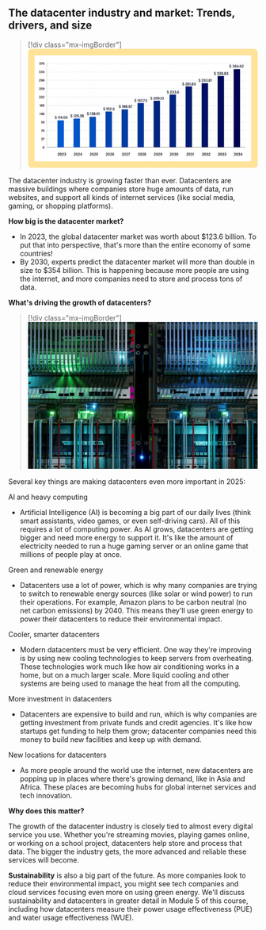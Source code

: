 ## The datacenter industry and market: Trends, drivers, and size

>[!div class="mx-imgBorder"]
>[![Screenshot of the diagram shows the Data Center Market Size To Hit Around USD 364.62 Bn by 2034.](../media/data-center-market-size.png)](../media/data-center-market-size.png#lightbox)

The datacenter industry is growing faster than ever. Datacenters are massive buildings where companies store huge amounts of data, run websites, and support all kinds of internet services (like social media, gaming, or shopping platforms).

**How big is the datacenter market?**

- In 2023, the global datacenter market was worth about $123.6 billion. To put that into perspective, that's more than the entire economy of some countries!
- By 2030, experts predict the datacenter market will more than double in size to $354 billion. This is happening because more people are using the internet, and more companies need to store and process tons of data.

**What's driving the growth of datacenters?**

>[!div class="mx-imgBorder"]
>[![Screenshot of the datacenters.](../media/driving-the-growth-of-datacenters.jpg)](../media/driving-the-growth-of-datacenters.jpg#lightbox)

Several key things are making datacenters even more important in 2025:

AI and heavy computing

- Artificial Intelligence (AI) is becoming a big part of our daily lives (think smart assistants, video games, or even self-driving cars). All of this requires a lot of computing power. As AI grows, datacenters are getting bigger and need more energy to support it. It's like the amount of electricity needed to run a huge gaming server or an online game that millions of people play at once.

Green and renewable energy

- Datacenters use a lot of power, which is why many companies are trying to switch to renewable energy sources (like solar or wind power) to run their operations. For example, Amazon plans to be carbon neutral (no net carbon emissions) by 2040. This means they'll use green energy to power their datacenters to reduce their environmental impact.

Cooler, smarter datacenters

- Modern datacenters must be very efficient. One way they're improving is by using new cooling technologies to keep servers from overheating. These technologies work much like how air conditioning works in a home, but on a much larger scale. More liquid cooling and other systems are being used to manage the heat from all the computing.

More investment in datacenters

- Datacenters are expensive to build and run, which is why companies are getting investment from private funds and credit agencies. It's like how startups get funding to help them grow; datacenter companies need this money to build new facilities and keep up with demand.

New locations for datacenters

- As more people around the world use the internet, new datacenters are popping up in places where there's growing demand, like in Asia and Africa. These places are becoming hubs for global internet services and tech innovation.

**Why does this matter?**

The growth of the datacenter industry is closely tied to almost every digital service you use. Whether you're streaming movies, playing games online, or working on a school project, datacenters help store and process that data. The bigger the industry gets, the more advanced and reliable these services will become.

**Sustainability** is also a big part of the future. As more companies look to reduce their environmental impact, you might see tech companies and cloud services focusing even more on using green energy. We'll discuss sustainability and datacenters in greater detail in Module 5 of this course, including how datacenters measure their power usage effectiveness (PUE) and water usage effectiveness (WUE).
